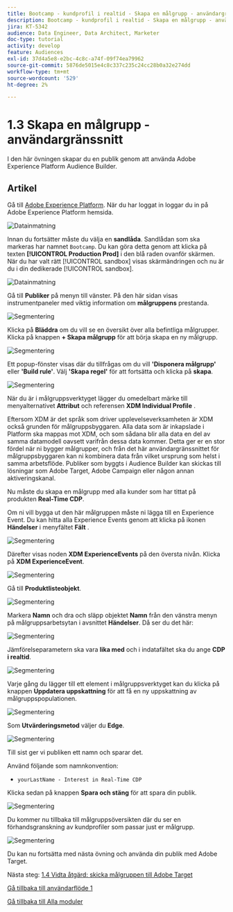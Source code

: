 ```yaml
---
title: Bootcamp - kundprofil i realtid - Skapa en målgrupp - användargränssnitt
description: Bootcamp - kundprofil i realtid - Skapa en målgrupp - användargränssnitt
jira: KT-5342
audience: Data Engineer, Data Architect, Marketer
doc-type: tutorial
activity: develop
feature: Audiences
exl-id: 37d4a5e8-e2bc-4c8c-a74f-09f74ea79962
source-git-commit: 5876de5015e4c8c337c235c24cc28b0a32e274dd
workflow-type: tm+mt
source-wordcount: '529'
ht-degree: 2%

---
```


# 1.3 Skapa en målgrupp - användargränssnitt

I den här övningen skapar du en publik genom att använda Adobe Experience Platform Audience Builder.

## Artikel

Gå till [Adobe Experience Platform](https://experience.adobe.com/platform). När du har loggat in loggar du in på Adobe Experience Platform hemsida.

![Datainmatning](./images/home.png)

Innan du fortsätter måste du välja en **sandlåda**. Sandlådan som ska markeras har namnet ``Bootcamp``. Du kan göra detta genom att klicka på texten **[!UICONTROL Production Prod]** i den blå raden ovanför skärmen. När du har valt rätt [!UICONTROL sandbox] visas skärmändringen och nu är du i din dedikerade [!UICONTROL sandbox].

![Datainmatning](./images/sb1.png)

Gå till **Publiker** på menyn till vänster. På den här sidan visas instrumentpaneler med viktig information om **målgruppens** prestanda.

![Segmentering](./images/menuseg.png)

Klicka på **Bläddra** om du vill se en översikt över alla befintliga målgrupper. Klicka på knappen **+ Skapa målgrupp** för att börja skapa en ny målgrupp.


![Segmentering](./images/segmentationui.png)

Ett popup-fönster visas där du tillfrågas om du vill **&#39;Disponera målgrupp&#39;** eller **&#39;Build rule&#39;**. Välj **&#39;Skapa regel&#39;** för att fortsätta och klicka på **skapa**.

![Segmentering][def]

När du är i målgruppsverktyget lägger du omedelbart märke till menyalternativet **Attribut** och referensen **XDM Individual Profile** .


Eftersom XDM är det språk som driver upplevelseverksamheten är XDM också grunden för målgruppsbyggaren. Alla data som är inkapslade i Platform ska mappas mot XDM, och som sådana blir alla data en del av samma datamodell oavsett varifrån dessa data kommer. Detta ger er en stor fördel när ni bygger målgrupper, och från det här användargränssnittet för målgruppsbyggaren kan ni kombinera data från vilket ursprung som helst i samma arbetsflöde. Publiker som byggts i Audience Builder kan skickas till lösningar som Adobe Target, Adobe Campaign eller någon annan aktiveringskanal.

Nu måste du skapa en målgrupp med alla kunder som har tittat på produkten **Real-Time CDP**.

Om ni vill bygga ut den här målgruppen måste ni lägga till en Experience Event. Du kan hitta alla Experience Events genom att klicka på ikonen **Händelser** i menyfältet **Fält** .

![Segmentering](./images/findee.png)

Därefter visas noden **XDM ExperienceEvents** på den översta nivån. Klicka på **XDM ExperienceEvent**.

![Segmentering](./images/see.png)

Gå till **Produktlisteobjekt**.

![Segmentering](./images/plitems.png)

Markera **Namn** och dra och släpp objektet **Namn** från den vänstra menyn på målgruppsarbetsytan i avsnittet **Händelser**. Då ser du det här:

![Segmentering](./images/eewebpdtlname.png)

Jämförelseparametern ska vara **lika med** och i indatafältet ska du ange **CDP i realtid**.

![Segmentering](./images/pv.png)

Varje gång du lägger till ett element i målgruppsverktyget kan du klicka på knappen **Uppdatera uppskattning** för att få en ny uppskattning av målgruppspopulationen.

![Segmentering](./images/refreshest.png)

Som **Utvärderingsmetod** väljer du **Edge**.

![Segmentering](./images/evedge.png)

Till sist ger vi publiken ett namn och sparar det.

Använd följande som namnkonvention:

- `yourLastName - Interest in Real-Time CDP`

Klicka sedan på knappen **Spara och stäng** för att spara din publik.

![Segmentering](./images/segmentname.png)

Du kommer nu tillbaka till målgruppsöversikten där du ser en förhandsgranskning av kundprofiler som passar just er målgrupp.

![Segmentering](./images/savedsegment.png)

Du kan nu fortsätta med nästa övning och använda din publik med Adobe Target.

Nästa steg: [1.4 Vidta åtgärd: skicka målgruppen till Adobe Target](./ex4.md)

[Gå tillbaka till användarflöde 1](./uc1.md)

[Gå tillbaka till Alla moduler](../../overview.md)


[def]: ./images/segmentationpopup.png
